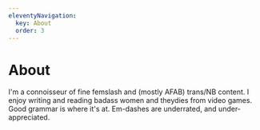 ```yaml
---
eleventyNavigation:
  key: About
  order: 3
---
```

# About

I'm a connoisseur of fine femslash and (mostly AFAB) trans/NB content. I enjoy writing and reading badass women and theydies from video games. Good grammar is where it's at. Em-dashes are underrated, and under-appreciated.